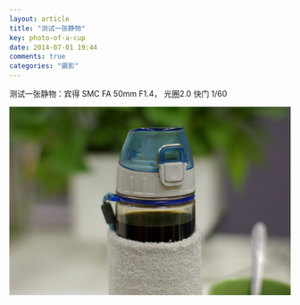 ```yaml
---
layout: article
title: "测试一张静物"
key: photo-of-a-cup
date: 2014-07-01 19:44
comments: true
categories: "摄影"
---
```


  测试一张静物：宾得 SMC FA 50mm F1.4， 光圈2.0 快门 1/60

  ![](/assets/images/2014/cup.jpg)
